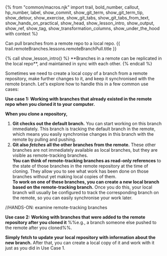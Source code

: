 {% from "common/macros.njk" import trail, bold_number, callout, hp_number, label, show_commit, show_git_term, show_git_term_tip, show_detour, show_exercise, show_git_tabs, show_git_tabs_from_text, show_hands_on_practical, show_head, show_lesson_intro, show_output, show_ref, show_tag, show_transformation_columns, show_under_the_hood with context %}

<span id="prereqs"></span>
<span id="outcomes">Can pull branches from a remote repo to a local repo.</span>
<span id="title">{{ trail.remoteBranches.lessons.remoteBranchPull.title }}</span>

<div id="body">
{% call show_lesson_intro() %}
**Branches in a remote can be replicated in the local repo**, and maintained in sync with each other.
{% endcall %}

Sometimes we need to create a local copy of a branch from a remote repository, make further changes to it, and keep it synchronised with the remote branch. Let's explore how to handle this in a few common use cases:

****Use case 1:**** **Working with branches that already existed in the remote repo when you cloned it to your computer.**
<div class="indented-level1">

**When you clone a repository,**

1. **Git checks out the default branch.** You can start working on this branch immediately. This branch is tracking the default branch in the remote, which means you easily synchronise changes in this branch with the remote by pulling and pushing.
1. **Git also _fetches_ all the other branches from the remote.** These other branches are not immediately available as local branches, but they are visible as remote-tracking branches.<br>
   **You can think of remote-tracking branches as read-only references** to the state of those branches in the remote repository at the time of cloning. They allow you to see what work has been done on those branches without yet making local copies of them.<br>
   **To work on one of these branches, you can create a new local branch based on the remote-tracking branch.** Once you do this, your local branch will usually be configured to track the corresponding branch on the remote, so you can easily synchronise your work later.

</div>

//HANDS-ON: examine remote-tracking branches

****Use case 2:**** **Working with branches that were added to the remote repository after you cloned it** %%e.g., a branch someone else pushed to the remote after you cloned%%.

<div class="indented-level1">

**Simply fetch to update your local repository with information about the new branch.** After that, you can create a local copy of it and work with it just as you did in Use Case 1.
</div>


</div>

<div id="extras">
</div>
